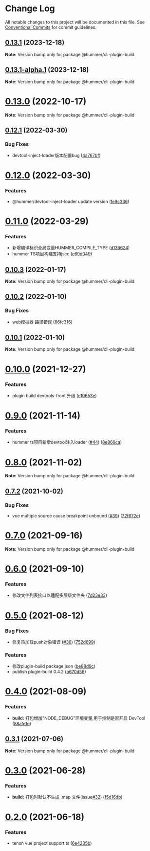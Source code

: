# Change Log

All notable changes to this project will be documented in this file.
See [Conventional Commits](https://conventionalcommits.org) for commit guidelines.

## [0.13.1](https://github.com/OrangeLab/hummer-cli/compare/v0.13.1-alpha.1...v0.13.1) (2023-12-18)

**Note:** Version bump only for package @hummer/cli-plugin-build





## [0.13.1-alpha.1](https://github.com/OrangeLab/hummer-cli/compare/v0.13.1...v0.13.1-alpha.1) (2023-12-18)

**Note:** Version bump only for package @hummer/cli-plugin-build





# [0.13.0](https://github.91chi.fun//https://github.com/OrangeLab/hummer-cli/compare/v0.12.1...v0.13.0) (2022-10-17)

**Note:** Version bump only for package @hummer/cli-plugin-build





## [0.12.1](https://github.91chi.fun//https://github.com/OrangeLab/hummer-cli/compare/v0.12.0...v0.12.1) (2022-03-30)


### Bug Fixes

* devtool-inject-loader版本配置bug ([4a767bf](https://github.91chi.fun//https://github.com/OrangeLab/hummer-cli/commit/4a767bf40562ee1462b61a8918c7311d29450b79))





# [0.12.0](https://github.91chi.fun//https://github.com/OrangeLab/hummer-cli/compare/v0.11.0...v0.12.0) (2022-03-30)


### Features

* @hummer/devtool-inject-loader update version ([fe9c336](https://github.91chi.fun//https://github.com/OrangeLab/hummer-cli/commit/fe9c33648f54c33b783b539032e36aab552c45e3))





# [0.11.0](https://github.91chi.fun//https://github.com/OrangeLab/hummer-cli/compare/v0.10.3...v0.11.0) (2022-03-29)


### Features

* 新增编译标识全局变量HUMMER_COMPILE_TYPE ([d136624](https://github.91chi.fun//https://github.com/OrangeLab/hummer-cli/commit/d1366244917d750753d200a4971680535f01fa6a))
* hummer TS项目构建支持jscc ([e69d049](https://github.91chi.fun//https://github.com/OrangeLab/hummer-cli/commit/e69d0498078ca062821fb55a732e198c0cbdaea5))





## [0.10.3](https://github.com.cnpmjs.org/OrangeLab/hummer-cli/compare/v0.10.2...v0.10.3) (2022-01-17)

**Note:** Version bump only for package @hummer/cli-plugin-build





## [0.10.2](https://github.com.cnpmjs.org/OrangeLab/hummer-cli/compare/v0.10.1...v0.10.2) (2022-01-10)


### Bug Fixes

* web模拟器 路径错误 ([66fc316](https://github.com.cnpmjs.org/OrangeLab/hummer-cli/commit/66fc316944705cd34c5c02227b5bee5f53eb880c))





## [0.10.1](https://github.com.cnpmjs.org/OrangeLab/hummer-cli/compare/v0.10.0...v0.10.1) (2022-01-10)

**Note:** Version bump only for package @hummer/cli-plugin-build





# [0.10.0](https://github.com.cnpmjs.org/OrangeLab/hummer-cli/compare/v0.9.0...v0.10.0) (2021-12-27)


### Features

* plugin build devtools-front 升级 ([e10653e](https://github.com.cnpmjs.org/OrangeLab/hummer-cli/commit/e10653ee58c5839c62bb005f417687ffa151d185))





# [0.9.0](https://github.com.cnpmjs.org/OrangeLab/hummer-cli/compare/v0.8.0...v0.9.0) (2021-11-14)


### Features

* hummer ts项目新增devtool注入loader ([#44](https://github.com.cnpmjs.org/OrangeLab/hummer-cli/issues/44)) ([8e866ca](https://github.com.cnpmjs.org/OrangeLab/hummer-cli/commit/8e866ca22f9c4a7d752946b3c0fbfceeccba6d25))





# [0.8.0](https://github.com.cnpmjs.org/OrangeLab/hummer-cli/compare/v0.7.4...v0.8.0) (2021-11-02)

**Note:** Version bump only for package @hummer/cli-plugin-build





## [0.7.2](https://github.com.cnpmjs.org/OrangeLab/hummer-cli/compare/v0.7.1...v0.7.2) (2021-10-02)


### Bug Fixes

* vue multiple source cause breakpoint  unbound ([#39](https://github.com.cnpmjs.org/OrangeLab/hummer-cli/issues/39)) ([72f672e](https://github.com.cnpmjs.org/OrangeLab/hummer-cli/commit/72f672ec399309b7f300935649e6d2eb8cc69157))





# [0.7.0](https://github.com.cnpmjs.org/OrangeLab/hummer-cli/compare/v0.6.0...v0.7.0) (2021-09-16)

**Note:** Version bump only for package @hummer/cli-plugin-build





# [0.6.0](https://github.com.cnpmjs.org/OrangeLab/hummer-cli/compare/v0.5.0...v0.6.0) (2021-09-10)


### Features

* 修改文件列表接口以适配多层级文件夹 ([7d23e33](https://github.com.cnpmjs.org/OrangeLab/hummer-cli/commit/7d23e33faaee08c98419e45fb1be662d9113c650))





# [0.5.0](https://github.com.cnpmjs.org/OrangeLab/hummer-cli/compare/v0.4.0...v0.5.0) (2021-08-12)


### Bug Fixes

* 修复热加载push对象错误 ([#36](https://github.com.cnpmjs.org/OrangeLab/hummer-cli/issues/36)) ([752d699](https://github.com.cnpmjs.org/OrangeLab/hummer-cli/commit/752d6991592df4b5dfa6172576c2fe74cf4ae6a4))


### Features

* 修改plugin-build package.json ([be88d9c](https://github.com.cnpmjs.org/OrangeLab/hummer-cli/commit/be88d9c07ed079b80856f506141b9f1e1e05625a))
* publish plugin-build 0.4.2 ([b670d56](https://github.com.cnpmjs.org/OrangeLab/hummer-cli/commit/b670d56962a515ac7a417443d606dd308fd37fa5))





# [0.4.0](https://github.com.cnpmjs.org/OrangeLab/hummer-cli/compare/v0.3.1...v0.4.0) (2021-08-09)


### Features

* **build:** 打包增加"NODE_DEBUG"环境变量,用于控制是否开启 DevTool ([88afe1e](https://github.com.cnpmjs.org/OrangeLab/hummer-cli/commit/88afe1e18acf1f1345ad62ce2ccd13597d40f902))





## [0.3.1](https://github.com/OrangeLab/hummer-cli/compare/v0.3.0...v0.3.1) (2021-07-06)

**Note:** Version bump only for package @hummer/cli-plugin-build





# [0.3.0](https://github.com/OrangeLab/hummer-cli/compare/v0.2.0...v0.3.0) (2021-06-28)


### Features

* **build:** 打包时默认不生成 .map 文件(issue[#32](https://github.com/OrangeLab/hummer-cli/issues/32)) ([f5d16db](https://github.com/OrangeLab/hummer-cli/commit/f5d16db1a50fa7e8b3f59ca11c75c3b026d38a1b))





# [0.2.0](https://github.com/OrangeLab/hummer-cli/compare/v0.1.27...v0.2.0) (2021-06-18)


### Features

* tenon vue project support ts ([6e4235b](https://github.com/OrangeLab/hummer-cli/commit/6e4235bdc5f0fececdf7246b66a4289ff5217c13))
